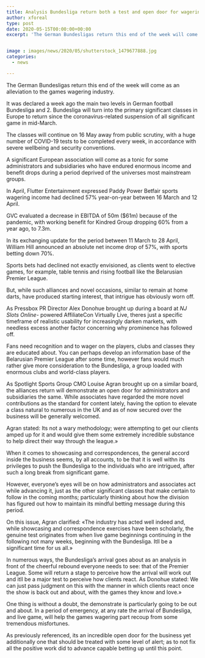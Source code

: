 ```yaml
---
title: Analysis Bundesliga return both a test and open door for wagering industry
author: xforeal 
type: post
date: 2020-05-15T00:00:00+00:00
excerpt: 'The German Bundesligas return this end of the week will come as an alleviation to the games wagering industry '


image : images/news/2020/05/shutterstock_1479677888.jpg
categories:
  - news

---
```

The German Bundesligas return this end of the week will come as an alleviation to the games wagering industry. 

It was declared a week ago the main two levels in German football Bundesliga and 2. Bundesliga will turn into the primary significant classes in Europe to return since the coronavirus-related suspension of all significant game in mid-March. 

The classes will continue on 16 May away from public scrutiny, with a huge number of COVID-19 tests to be completed every week, in accordance with severe wellbeing and security conventions. 

A significant European association will come as a tonic for some administrators and subsidiaries who have endured enormous income and benefit drops during a period deprived of the universes most mainstream groups. 

In April, Flutter Entertainment expressed Paddy Power Betfair sports wagering income had declined 57&percnt; year-on-year between 16 March and 12 April. 

GVC evaluated a decrease in EBITDA of 50m ($61m) because of the pandemic, with working benefit for Kindred Group dropping 60&percnt; from a year ago, to 7.3m. 

In its exchanging update for the period between 11 March to 28 April, William Hill announced an absolute net income drop of 57&percnt;, with sports betting down 70&percnt;. 

Sports bets had declined not exactly envisioned, as clients went to elective games, for example, table tennis and rising football like the Belarusian Premier League. 

But, while such alliances and novel occasions, similar to remain at home darts, have produced starting interest, that intrigue has obviously worn off. 

As Pressbox PR Director Alex Donohue brought up during a board at _NJ Slots Online-_ powered AffiliateCon Virtually Live, theres just a specific timeframe of realistic usability for increasingly darken markets, with needless excess another factor concerning why prominence has followed off. 

Fans need recognition and to wager on the players, clubs and classes they are educated about. You can perhaps develop an information base of the Belarusian Premier League after some time, however fans would much rather give more consideration to the Bundesliga, a group loaded with enormous clubs and world-class players. 

As Spotlight Sports Group CMO Louise Agran brought up on a similar board, the alliances return will demonstrate an open door for administrators and subsidiaries the same. While associates have regarded the more novel contributions as the standard for content lately, having the option to elevate a class natural to numerous in the UK and as of now secured over the business will be generally welcomed. 

Agran stated: Its not a wary methodology; were attempting to get our clients amped up for it and would give them some extremely incredible substance to help direct their way through the league.&#187; 

When it comes to showcasing and correspondences, the general accord inside the business seems, by all accounts, to be that it is well withn its privileges to push the Bundesliga to the individuals who are intrigued, after such a long break from significant game. 

However, everyone&#8217;s eyes will be on how administrators and associates act while advancing it, just as the other significant classes that make certain to follow in the coming months; particularly thinking about how the division has figured out how to maintain its mindful betting message during this period. 

On this issue, Agran clarified: &#171;The industry has acted well indeed and, while showcasing and correspondence exercises have been scholarly, the genuine test originates from when live game beginnings continuing in the following not many weeks, beginning with the Bundesliga. Itll be a significant time for us all.&#187; 

In numerous ways, the Bundesliga&#8217;s arrival goes about as an analysis in front of the cheerful rebound everyone needs to see: that of the Premier League. Some will return a stage to perceive how the arrival will work out and itll be a major test to perceive how clients react. As Donohue stated: We can just pass judgment on this with the manner in which clients react once the show is back out and about, with the games they know and love.&#187; 

One thing is without a doubt, the demonstrate is particularly going to be out and about. In a period of emergency, at any rate the arrival of Bundesliga, and live game, will help the games wagering part recoup from some tremendous misfortunes. 

As previously referenced, its an incredible open door for the business yet additionally one that should be treated with some level of alert; as to not fix all the positive work did to advance capable betting up until this point.